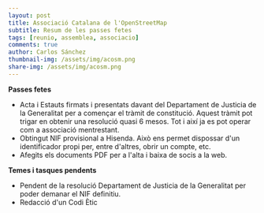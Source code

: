 ```yaml
---
layout: post
title: Associació Catalana de l'OpenStreetMap
subtitle: Resum de les passes fetes
tags: [reunio, assemblea, associacio]
comments: true
author: Carlos Sánchez
thumbnail-img: /assets/img/acosm.png
share-img: /assets/img/acosm.png
---
```


**Passes fetes**

- Acta i Estauts firmats i presentats davant del Departament de Justicia de la Generalitat per a començar el tràmit de constitució. Aquest tràmit pot trigar en obtenir una resolució quasi 6 mesos. Tot i així ja es pot operar com a associació mentrestant.
- Obtingut NIF provisional a Hisenda. Això ens permet dispossar d'un identificador propi per, entre d'altres, obrir un compte, etc.
- Afegits els documents PDF per a l'alta i baixa de socis a la web.

**Temes i tasques pendents**

- Pendent de la resolució Departament de Justicia de la Generalitat per poder demanar el NIF definitiu.
- Redacció d'un Codi Ètic
